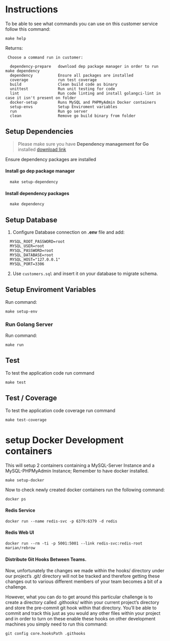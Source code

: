 # Instructions

To be able to see what commands you can use on this customer service follow this command:

```
make help
```

Returns:

```
 Choose a command run in customer:

  dependency-prepare   download dep package manager in order to run make dependency
  dependency           Ensure all packages are installed
  coverage             run test coverage
  build                Clean build code as binary
  unittest             Run unit testing for code
  lint                 Run code linting and install golangci-lint in case it isn't present on folder
  docker-setup         Runs MySQL and PHPMyAdmin Docker containers
  setup-envs           Setup Enviroment variables
  run                  Run go server
  clean                Remove go build binary from folder
```

## Setup Dependencies

> Please make sure you have **Dependency management for Go** installed [download link](https://golang.github.io/dep/docs/installation.html)

Ensure dependency packages are installed

#### Install go dep package manager

```
  make setup-dependency
```

#### Install dependency packages

```
  make dependency
```

## Setup Database

1. Configure Database connection on **.env** file and add:

```
  MYSQL_ROOT_PASSWORD=root
  MYSQL_USER=root
  MYSQL_PASSWORD=root
  MYSQL_DATABASE=root
  MYSQL_HOST="127.0.0.1"
  MYSQL_PORT=3306
```

2. Use `customers.sql` and insert it on your database to migrate schema.

## Setup Enviroment Variables

Run command:

```
make setup-env
```

### Run Golang Server

Run command:

```
make run
```

## Test

To test the application code run command

```
make test
```

## Test / Coverage

To test the application code coverage run command

```
make test-coverage
```

# setup Docker Development containers

This will setup 2 containers containing a MySQL-Server Instance and a MySQL-PHPMyAdmin Instance; Remember to have docker installed.

```
make setup-docker
```

Now to check newly created docker containers run the following command:

```
docker ps
```

#### Redis Service

```
docker run --name redis-svc -p 6379:6379 -d redis
```

#### Redis Web UI

```
docker run --rm -ti -p 5001:5001 --link redis-svc:redis-root marian/rebrow
```

#### Distribute Git Hooks Between Teams.

Now, unfortunately the changes we made within the hooks/ directory under our project’s .git/ directory will not be tracked and therefore getting these changes out to various different members of your team becomes a bit of a challenge.

However, what you can do to get around this particular challenge is to create a directory called .githooks/ within your current project’s directory and store the pre-commit git hook within that directory. You’ll be able to commit and track this just as you would any other files within your project and in order to turn on these enable these hooks on other development machines you simply need to run this command:

```
git config core.hooksPath .githooks
```
